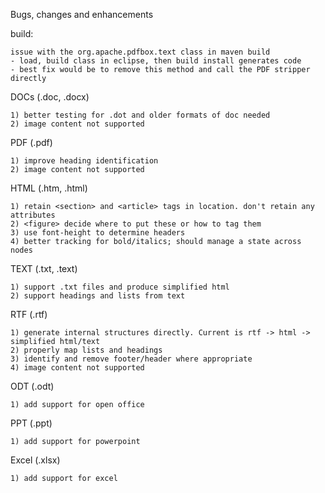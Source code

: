 Bugs, changes and enhancements

build:

	issue with the org.apache.pdfbox.text class in maven build
	- load, build class in eclipse, then build install generates code
	- best fix would be to remove this method and call the PDF stripper directly



DOCs (.doc, .docx)

	1) better testing for .dot and older formats of doc needed
	2) image content not supported


PDF (.pdf)

	1) improve heading identification
	2) image content not supported

HTML (.htm, .html)

    1) retain <section> and <article> tags in location. don't retain any attributes
    2) <figure> decide where to put these or how to tag them
    3) use font-height to determine headers
    4) better tracking for bold/italics; should manage a state across nodes

TEXT (.txt, .text)

	1) support .txt files and produce simplified html
	2) support headings and lists from text
   
RTF (.rtf)
	
	1) generate internal structures directly. Current is rtf -> html -> simplified html/text
	2) properly map lists and headings
	3) identify and remove footer/header where appropriate
	4) image content not supported
	
ODT (.odt)

	1) add support for open office

PPT (.ppt)

	1) add support for powerpoint
	
Excel (.xlsx)

	1) add support for excel
	
